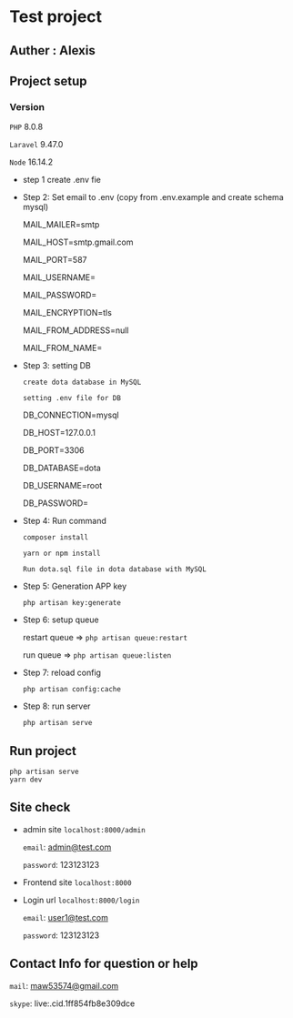 # Test project 

## Auther : Alexis

## Project setup

### Version

  `PHP` 8.0.8
  
  `Laravel` 9.47.0
  
  `Node` 16.14.2

+ step 1
create .env fie

+ Step 2: Set email to .env (copy from .env.example and create schema mysql)

  MAIL_MAILER=smtp

  MAIL_HOST=smtp.gmail.com

  MAIL_PORT=587

  MAIL_USERNAME=<your Email>

  MAIL_PASSWORD=<your email password>

  MAIL_ENCRYPTION=tls

  MAIL_FROM_ADDRESS=null

  MAIL_FROM_NAME=<display name>

+  Step 3: setting DB 

    `create dota database in MySQL`

    `setting .env file for DB`

    DB_CONNECTION=mysql

    DB_HOST=127.0.0.1

    DB_PORT=3306

    DB_DATABASE=dota

    DB_USERNAME=root

    DB_PASSWORD=


+ Step 4:
    Run command
    ```
    composer install
    ```
    ```
    yarn or npm install
    ```
    ```
    Run dota.sql file in dota database with MySQL
    ```
+ Step 5: Generation APP key

    `php artisan key:generate`

+ Step 6: setup queue

    restart queue => `php artisan queue:restart`

    run queue => `php artisan queue:listen`


+ Step 7: reload config

    `php artisan config:cache`

+ Step 8: run server

    `php artisan serve`

## Run project

    php artisan serve
    yarn dev

## Site check
+ admin site   `localhost:8000/admin`

   `email`: admin@test.com

   `password`: 123123123
+ Frontend site   `localhost:8000`
+ Login url     `localhost:8000/login`

    `email`: user1@test.com

   `password`: 123123123



## Contact Info for question or help 
  
  `mail`: maw53574@gmail.com

  `skype`: live:.cid.1ff854fb8e309dce

